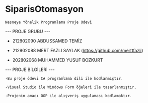 # SiparisOtomasyon
    Nesneye Yönelik Programlama Proje Ödevi

---  PROJE GRUBU  ---

   * 212802090 ABDUSSAMED TEMİZ

   * 212802088 MERT FAZLI SAYLAK (https://github.com/merttfazli)

   * 202802068 MUHAMMED YUSUF BOZKURT 

---  PROJE BİLGİLERİ  ---

    -Bu proje ödevi C# programlama dili ile kodlanmıştır.

    -Visual Studio ile Windows Form öğeleri ile tasarlanmıştır.

    -Projenin amacı OOP ile alışveriş uygulaması kodlamaktır.
